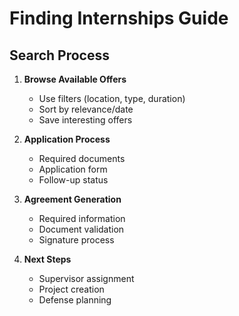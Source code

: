 # Finding Internships Guide

## Search Process

1. **Browse Available Offers**
   - Use filters (location, type, duration)
   - Sort by relevance/date
   - Save interesting offers

2. **Application Process**
   - Required documents
   - Application form
   - Follow-up status

3. **Agreement Generation**
   - Required information
   - Document validation
   - Signature process

4. **Next Steps**
   - Supervisor assignment
   - Project creation
   - Defense planning

